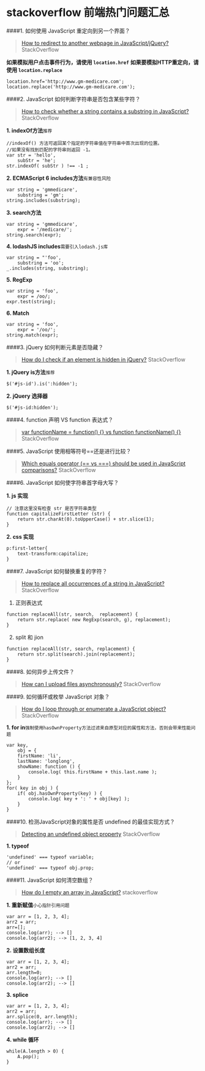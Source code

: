# stackoverflow 前端热门问题汇总

####1. 如何使用 JavaScript 重定向到另一个界面？

>[How to redirect to another webpage in JavaScript/jQuery?](https://stackoverflow.com/questions/503093/how-to-redirect-to-another-webpage-in-javascript-jquery)
> StackOverflow

**如果模拟用户点击事件行为，请使用  `location.href`** 
**如果要模拟HTTP重定向，请使用 `location.replace`** 
```
location.href='http://www.gm-medicare.com';
location.replace('http://www.gm-medicare.com');
```

####2. JavaScript 如何判断字符串是否包含某些字符？

>[How to check whether a string contains a substring in JavaScript?](https://stackoverflow.com/questions/1789945/how-to-check-whether-a-string-contains-a-substring-in-javascript)
>StackOverflow

**1. indexOf方法**`推荐` 
```
//indexOf() 方法可返回某个指定的字符串值在字符串中首次出现的位置。
//如果没有找到匹配的字符串则返回 -1。
var str = 'hello',
	subStr = 'he';
str.indexOf( subStr ) !== -1 ;
```
**2. ECMAScript 6 includes方法**`有兼容性风险` 
```
var string = 'gmmedicare',
    substring = 'gm';
string.includes(substring);
```
**3. search方法** 
```
var string = 'gmmedicare',
    expr = '/medicare/';
string.search(expr);
```
**4. lodashJS includes**`需要引入lodash.js库`
```
var string = "'foo',
    substring = 'oo';
_.includes(string, substring);
```
**5. RegExp**
```
var string = 'foo',
    expr = /oo/;  
expr.test(string);
```
**6. Match**
```
var string = 'foo',
    expr = '/oo/';
string.match(expr);
```
####3. jQuery 如何判断元素是否隐藏？

> [How do I check if an element is hidden in jQuery?](https://stackoverflow.com/questions/178325/how-do-i-check-if-an-element-is-hidden-in-jquery)
> StackOverflow

**1.  jQuery is方法**`推荐`
```
$('#js-id').is(':hidden');
```
**2.  jQuery 选择器**
```
$('#js-id:hidden');
```
####4. function 声明 VS function 表达式？

> [var functionName = function() {} vs function functionName() {}](https://stackoverflow.com/questions/336859/var-functionname-function-vs-function-functionname)
> StackOverflow

####5. JavaScript 使用相等符号==还是进行比较？

> [Which equals operator (== vs ===) should be used in JavaScript comparisons?](https://stackoverflow.com/questions/359494/which-equals-operator-vs-should-be-used-in-javascript-comparisons)
> StackOverflow

####6. JavaScript 如何使字符串首字母大写？

**1. js 实现**

```
// 注意这里没有检查 str 是否字符串类型
function capitalizeFirstLetter (str) {
	return str.charAt(0).toUpperCase() + str.slice(1);
}
```
**2. css 实现**

```
p:first-letter{
	text-transform:capitalize;
}
```

####7. JavaScript 如何替换重复的字符？

> [How to replace all occurrences of a string in JavaScript?](https://stackoverflow.com/questions/1144783/how-to-replace-all-occurrences-of-a-string-in-javascript)
> StackOverflow

1. 正则表达式

```
function replaceAll(str, search,  replacement) {
	return str.replace( new RegExp(search, g), replacement); 
}
```
2. split 和 jion 
```
function replaceAll(str, search, replacement) {
	return str.split(search).join(replacement); 
}
```
####8. 如何异步上传文件？

> [How can I upload files asynchronously?](https://stackoverflow.com/questions/166221/how-can-i-upload-files-asynchronously)
> StackOverflow

####9. 如何循环或枚举 JavaScript 对象？

> [How do I loop through or enumerate a JavaScript object?](https://stackoverflow.com/questions/684672/how-do-i-loop-through-or-enumerate-a-javascript-object)
> StackOverflow

**1. for in**`强制使用hasOwnProperty方法过滤来自原型对应的属性和方法，否则会带来性能问题`
```
var key,
    obj = {
	firstName: 'li',
	lastName: 'longlong',
	showName: function () {
		console.log( this.firstName + this.last.name );
	}	
};
for( key in obj ) {
	if( obj.hasOwnProperty(key) ) {
		console.log( key + ': ' + obj[key] );
	}
}
```
####10. 检测JavaScript对象的属性是否 undefined 的最佳实现方式？

> [Detecting an undefined object property](https://stackoverflow.com/questions/27509/detecting-an-undefined-object-property)
> StackOverflow


**1. typeof**

```
'undefined' === typeof variable;
// or 
'undefined' === typeof obj.prop;
```
####11. JavaScript 如何清空数组？

> [How do I empty an array in JavaScript?](https://stackoverflow.com/questions/1232040/how-do-i-empty-an-array-in-javascript?rq=1)
>stackoverflow

**1. 重新赋值**`小心指针引用问题`
```
var arr = [1, 2, 3, 4];
arr2 = arr;
arr=[];
console.log(arr); --> []
console.log(arr2); --> [1, 2, 3, 4]
```
**2. 设置数组长度**
```
var arr = [1, 2, 3, 4];
arr2 = arr;
arr.length=0;
console.log(arr); --> []
console.log(arr2); --> []
```
**3. splice**
```
var arr = [1, 2, 3, 4];
arr2 = arr;
arr.splice(0, arr.length);
console.log(arr); --> []
console.log(arr2); --> []
```
**4. while 循环**
```
while(A.length > 0) {
    A.pop();
}
```
